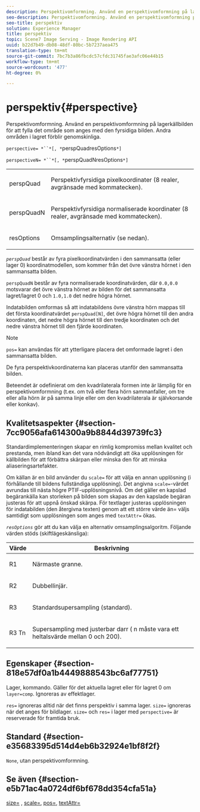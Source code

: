 ```yaml
---
description: Perspektivomformning. Använd en perspektivomformning på lagerkällbilden för att fylla det område som anges med den fyrsidiga bilden. Andra områden i lagret förblir genomskinliga.
seo-description: Perspektivomformning. Använd en perspektivomformning på lagerkällbilden för att fylla det område som anges med den fyrsidiga bilden. Andra områden i lagret förblir genomskinliga.
seo-title: perspektiv
solution: Experience Manager
title: perspektiv
topic: Scene7 Image Serving - Image Rendering API
uuid: b22d7b49-db08-48df-80bc-5b7237aea475
translation-type: tm+mt
source-git-commit: 7bc7b3a86fbcdc57cfdc31745fae3afc06e44b15
workflow-type: tm+mt
source-wordcount: '477'
ht-degree: 0%

---
```



# perspektiv{#perspective}

Perspektivomformning. Använd en perspektivomformning på lagerkällbilden för att fylla det område som anges med den fyrsidiga bilden. Andra områden i lagret förblir genomskinliga.

`perspective= *``*[, *`perspQuadresOptions`*]`

`perspectiveN= *``*[, *`perspQuadNresOptions`*]`

<table id="simpletable_4BD38BBF53964F7D97B9E58914C97B3F"> 
 <tr class="strow"> 
  <td class="stentry"> <p><span class="varname"> perspQuad</span> </p></td> 
  <td class="stentry"> <p>Perspektivfyrsidiga pixelkoordinater (8 realer, avgränsade med kommatecken). </p></td> 
 </tr> 
 <tr class="strow"> 
  <td class="stentry"> <p><span class="varname"> perspQuadN</span> </p></td> 
  <td class="stentry"> <p>Perspektivfyrsidiga normaliserade koordinater (8 realer, avgränsade med kommatecken). </p></td> 
 </tr> 
 <tr class="strow"> 
  <td class="stentry"> <p><span class="varname"> resOptions</span> </p></td> 
  <td class="stentry"> <p>Omsamplingsalternativ (se nedan). </p></td> 
 </tr> 
</table>

*`perspQuad`* består av fyra pixelkoordinatvärden i den sammansatta (eller lager 0) koordinatmodellen, som kommer från det övre vänstra hörnet i den sammansatta bilden.

`perspQuadN` består av fyra normaliserade koordinatvärden, där  `0.0,0.0` motsvarar det övre vänstra hörnet av bilden för det sammansatta lagret/lagret 0 och  `1.0,1.0` det nedre högra hörnet.

Indatabilden omformas så att indatabildens övre vänstra hörn mappas till det första koordinatvärdet `perspQuad[N]`, det övre högra hörnet till den andra koordinaten, det nedre högra hörnet till den tredje koordinaten och det nedre vänstra hörnet till den fjärde koordinaten.

>[!NOTE]
>
>`pos=` kan användas för att ytterligare placera det omformade lagret i den sammansatta bilden.

De fyra perspektivkoordinaterna kan placeras utanför den sammansatta bilden.

Beteendet är odefinierat om den kvadrilaterala formen inte är lämplig för en perspektivomformning (t.ex. om två eller flera hörn sammanfaller, om tre eller alla hörn är på samma linje eller om den kvadrilaterala är självkorsande eller konkav).

## Kvalitetsaspekter {#section-7cc9056afa614300a9b8844d39739fc3}

Standardimplementeringen skapar en rimlig kompromiss mellan kvalitet och prestanda, men ibland kan det vara nödvändigt att öka upplösningen för källbilden för att förbättra skärpan eller minska den för att minska aliaseringsartefakter.

Om källan är en bild använder du `scale=` för att välja en annan upplösning (i förhållande till bildens fullständiga upplösning). Det angivna `scale=`-värdet avrundas till nästa högre PTIF-upplösningsnivå. Om det gäller en kapslad begärankälla kan storleken på bilden som skapas av den kapslade begäran justeras för att uppnå önskad skärpa. För textlager justeras upplösningen för indatabilden (den återgivna texten) genom att ett större värde än= väljs samtidigt som upplösningen som anges med `textAttr=` ökas.

*`resOptions`* gör att du kan välja en alternativ omsamplingsalgoritm. Följande värden stöds (skiftlägeskänsliga):

<table id="table_0F20007986324E228096888ED37219C0"> 
 <thead> 
  <tr> 
   <th class="entry"> <b> Värde</b> </th> 
   <th class="entry"> <b> Beskrivning</b> </th> 
  </tr> 
 </thead>
 <tbody> 
  <tr> 
   <td> <p> <span class="codeph"> R1</span> </p> </td> 
   <td> <p> Närmaste granne. </p> </td> 
  </tr> 
  <tr> 
   <td> <p> <span class="codeph"> R2</span> </p> </td> 
   <td> <p> Dubbellinjär. </p> </td> 
  </tr> 
  <tr> 
   <td> <p> <span class="codeph"> R3</span> </p> </td> 
   <td> <p> Standardsupersampling (standard). </p> </td> 
  </tr> 
  <tr> 
   <td> <p> <span class="codeph">R3<span class="varname"> Tn</span></span> </p> </td> 
   <td> <p> Supersampling med justerbar darr (<span class="varname"> n</span> måste vara ett heltalsvärde mellan 0 och 200). </p> </td> 
  </tr> 
 </tbody> 
</table>

## Egenskaper {#section-818e57df0a1b4449888543bc6af77751}

Lager, kommando. Gäller för det aktuella lagret eller för lagret 0 om `layer=comp`. Ignoreras av effektlager.

`res=` ignoreras alltid när det finns perspektiv i samma lager. `size=` ignoreras när det anges för bildlager. `size=` och  `res=` i lager med  `perspective=` är reserverade för framtida bruk.

## Standard {#section-e35683395d514d4eb6b32924e1bf8f2f}

`None`, utan perspektivomformning.

## Se även {#section-e5b71ac4a0724df6bf678dd354cfa51a}

[size=](../../../../../is-api/http-ref/image-serving-api-ref/c-http-protocol-reference/c-data-types/r-size.md#reference-04d383f32c7b4003bed9978cb854747b) ,  [scale=](../../../../../is-api/http-ref/image-serving-api-ref/c-http-protocol-reference/c-command-reference/r-is-http-scale.md#reference-098c30cea1764f189e6f7c7e400cc065),  [pos=](../../../../../is-api/http-ref/image-serving-api-ref/c-http-protocol-reference/c-command-reference/r-pos.md#reference-65de948f4b404f1182b22119ca332143),  [textAttr=](../../../../../is-api/http-ref/image-serving-api-ref/c-http-protocol-reference/c-command-reference/r-textattr.md#reference-ff00484fa3244286abeff34911f7ec0d)
